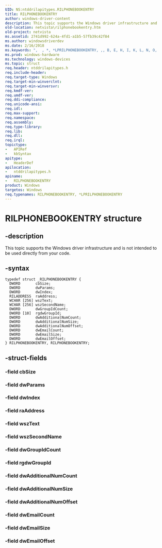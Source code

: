 ```yaml
---
UID: NS:ntddrilapitypes.RILPHONEBOOKENTRY
title: RILPHONEBOOKENTRY
author: windows-driver-content
description: This topic supports the Windows driver infrastructure and is not intended to be used directly from your code.
old-location: netvista\rilphonebookentry.htm
old-project: netvista
ms.assetid: 2741d992-624a-4fd1-a1b5-57fb39c42f84
ms.author: windowsdriverdev
ms.date: 2/16/2018
ms.keywords: ",  , *, *LPRILPHONEBOOKENTRY, ,, B, E, H, I, K, L, N, O, P, R, RILPHONEBOOKENTRY, RILPHONEBOOKENTRY structure [Network Drivers Starting with Windows Vista], T, Y, netvista.rilphonebookentry, ntddrilapitypes/RILPHONEBOOKENTRY"
ms.prod: windows-hardware
ms.technology: windows-devices
ms.topic: struct
req.header: ntddrilapitypes.h
req.include-header: 
req.target-type: Windows
req.target-min-winverclnt: 
req.target-min-winversvr: 
req.kmdf-ver: 
req.umdf-ver: 
req.ddi-compliance: 
req.unicode-ansi: 
req.idl: 
req.max-support: 
req.namespace: 
req.assembly: 
req.type-library: 
req.lib: 
req.dll: 
req.irql: 
topictype:
-	APIRef
-	kbSyntax
apitype:
-	HeaderDef
apilocation:
-	ntddrilapitypes.h
apiname:
-	RILPHONEBOOKENTRY
product: Windows
targetos: Windows
req.typenames: RILPHONEBOOKENTRY, *LPRILPHONEBOOKENTRY
---
```


# RILPHONEBOOKENTRY structure


## -description


This topic supports the Windows driver infrastructure and is not intended to be used directly from your code.


## -syntax


````
typedef struct _RILPHONEBOOKENTRY {
  DWORD       cbSize;
  DWORD       dwParams;
  DWORD       dwIndex;
  RILADDRESS  raAddress;
  WCHAR [256] wszText;
  WCHAR [256] wszSecondName;
  DWORD       dwGroupIdCount;
  DWORD [10]  rgdwGroupId;
  DWORD       dwAdditionalNumCount;
  DWORD       dwAdditionalNumSize;
  DWORD       dwAdditionalNumOffset;
  DWORD       dwEmailCount;
  DWORD       dwEmailSize;
  DWORD       dwEmailOffset;
} RILPHONEBOOKENTRY, RILPHONEBOOKENTRY;
````


## -struct-fields




### -field cbSize


### -field dwParams


### -field dwIndex


### -field raAddress


### -field wszText


### -field wszSecondName


### -field dwGroupIdCount


### -field rgdwGroupId


### -field dwAdditionalNumCount


### -field dwAdditionalNumSize


### -field dwAdditionalNumOffset


### -field dwEmailCount


### -field dwEmailSize


### -field dwEmailOffset


